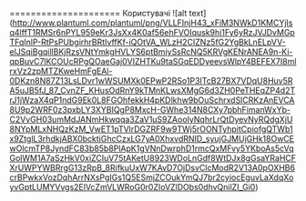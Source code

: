 =====================
Користувачі
![alt text] (http://www.plantuml.com/plantuml/png/VLLFInjH43_xFiM3NWkD1KMCYjIsq4lffT1RMSr6nPYL959eKr3JsXx4K0af56ehFVOIqusk9hi1Fy6yRzJVJDvMGpTFqInlP-RtPsPUbgirhrBRtIvffKf-iQOtVA_WLzH2CIZNz5fG2YgBkLnELpVV-elJSqiBgqillBKjRzsVNtYmkgHVLYS6ptBmiySsRcNQ5KRVgKENrANEA9n-Ki-qpBuvC7lKCOUcRPgQOaeGaj0VIZHTKu9taSGqEDDyeevsWlpY4BEFEX7I8mlrxVz2zpMTZKweHmFgEAl-0DKzn8N87Z13LsLDvr1wWSUMXk0EPwP2RSo1P3ITcB27BX7VDqU8Huv5RA5uJB5fJ_87_CvnZF_KHusOdRnY9kTMnKLwsXMgG6d3ZH0PeTHEqZP4d2TrJ1jWzaX4qP1ndG9Ek0L8FGOhfekkH4pKDlkhw9bOuSchrxdSlCRKzAnEVCA8U9p2WRF0z3pxbLY3XYBIQgP8MxcH-GWhe314N8CXy7pbhFimanWxYb-C2VvGH03umMdJANmHkwqqa3ZaV1uS9ZAooIyNqhrLrQtDyevNyRQdgXjU8NYpMLxNHQzKzM_VwET1pTVlrDGZRF9w9TWj5rOONTyhpitCpiofgQTWb1x9ZtglL3rhdkjABX0bcktiGhcCzxLG7yA0XhxvdRNID_syujGJMUjGHk18OwCEwOlcmTP8JyndFC83b85b8PlApK1gVNnDwrphD1rmcQxMFvy5YKboAs5cVqGolWM1A7aSzHkV0xiZCIuV75tAKetU8923WDoLnGdf8WtDJx8gGsaYRaHCFXrUWPYWBRrgG13zRpB_8RifkuUxW7KAvD7OjDsvClcModR2V13A0pOXHB6crBPwkxVozDqhArrNXsPgIGs1Q5ESmjZCOukYmQJ7br2cyiocEguvLaXdqXoyvGptLUMYVvgs2ElVcZmVLWRoG0r0ZIoVZlDObs0dhvQnilZI_Gi0)